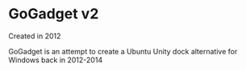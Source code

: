 # GoGadget v2

Created in 2012

GoGadget is an attempt to create a Ubuntu Unity dock alternative for Windows back in 2012-2014

